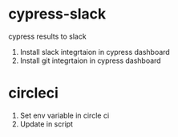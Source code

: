 # cypress-slack
 cypress results to slack

 1. Install slack integrtaion in cypress dashboard
 2. Install git integrtaion in cypress dashboard

 # circleci

 1. Set env variable in circle ci
 2. Update in script
